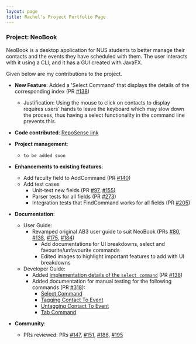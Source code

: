 ```yaml
---
layout: page
title: Rachel's Project Portfolio Page
---
```


### Project: NeoBook

NeoBook is a desktop application for NUS students to better manage their contacts and the events they have scheduled with them. The user interacts with it using a CLI, and it has a GUI created with JavaFX.

Given below are my contributions to the project.

* **New Feature**: Added a 'Select Command' that displays the details of the corresponding index (PR [#138](https://github.com/AY2223S2-CS2103T-F12-3/tp/pull/138))
  * Justification: Using the mouse to click on contacts to display requires users' hands to leave the keyboard which may slow down the process, thus having a select functionality
    in the command line prevents this.

* **Code contributed**: [RepoSense link](https://nus-cs2103-ay2223s2.github.io/tp-dashboard/?search=rachtan27&breakdown=true)

* **Project management**:
  * `to be added soon`

* **Enhancements to existing features**:
  * Add faculty field to AddCommand (PR [#140](https://github.com/AY2223S2-CS2103T-F12-3/tp/pull/140))
  * Add test cases
    * Unit-test new fields (PR [#97](https://github.com/AY2223S2-CS2103T-F12-3/tp/pull/97), [#155](https://github.com/AY2223S2-CS2103T-F12-3/tp/pull/155))
    * Parser tests for all fields (PR [#273](https://github.com/AY2223S2-CS2103T-F12-3/tp/pull/273))
    * Integration tests that FindCommand works for all fields (PR [#205](https://github.com/AY2223S2-CS2103T-F12-3/tp/pull/305))

* **Documentation**:
  * User Guide:
    * Revamped original AB3 user guide to suit NeoBook (PRs
    [#80](https://github.com/AY2223S2-CS2103T-F12-3/tp/pull/80),
    [#138](https://github.com/AY2223S2-CS2103T-F12-3/tp/pull/138),
    [#175](https://github.com/AY2223S2-CS2103T-F12-3/tp/pull/175),
    [#184](https://github.com/AY2223S2-CS2103T-F12-3/tp/pull/184/files))
      * Add documentations for UI breakdowns, select and favourite/unfavourite commands
      * Edited images to highlight important features to add with UI breakdowns
  * Developer Guide:
    * Added [implementation details of the `select command`](https://ay2223s2-cs2103t-f12-3.github.io/tp/DeveloperGuide.html#command-for-selecting) (PR [#138](https://github.com/AY2223S2-CS2103T-F12-3/tp/pull/138))
    * Added documentation for manual testing for the following commands (PR [#318](https://github.com/AY2223S2-CS2103T-F12-3/tp/pull/318)):
      * [Select Command](https://ay2223s2-cs2103t-f12-3.github.io/tp/DeveloperGuide.html#selecting-a-contact)
      * [Tagging Contact To Event](https://ay2223s2-cs2103t-f12-3.github.io/tp/DeveloperGuide.html#tagging-a-contact-to-an-event)
      * [Untagging Contact To Event](https://ay2223s2-cs2103t-f12-3.github.io/tp/DeveloperGuide.html#untagging-a-contact-to-an-event)
      * [Tab Command](https://ay2223s2-cs2103t-f12-3.github.io/tp/DeveloperGuide.html#moving-to-another-tab-in-neobook)

* **Community**:
  * PRs reviewed: PRs [#147](https://github.com/AY2223S2-CS2103T-F12-3/tp/pull/147), [#151](https://github.com/AY2223S2-CS2103T-F12-3/tp/pull/151), [#186](https://github.com/AY2223S2-CS2103T-F12-3/tp/pull/186), [#195](https://github.com/AY2223S2-CS2103T-F12-3/tp/pull/195)
